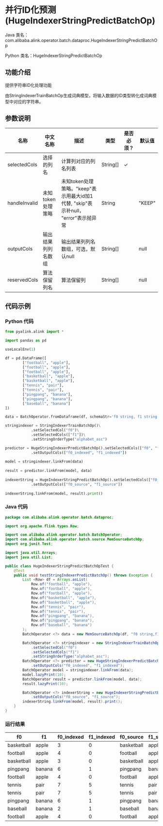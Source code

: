 # 并行ID化预测 (HugeIndexerStringPredictBatchOp)
Java 类名：com.alibaba.alink.operator.batch.dataproc.HugeIndexerStringPredictBatchOp

Python 类名：HugeIndexerStringPredictBatchOp


## 功能介绍
提供字符串ID化处理功能

由StringIndexerTrainBatchOp生成词典模型，将输入数据的ID类型转化成词典模型中对应的字符串。

## 参数说明

| 名称 | 中文名称 | 描述 | 类型 | 是否必须？ | 默认值 |
| --- | --- | --- | --- | --- | --- |
| selectedCols | 选择的列名 | 计算列对应的列名列表 | String[] | ✓ |  |
| handleInvalid | 未知token处理策略 | 未知token处理策略。"keep"表示用最大id加1代替, "skip"表示补null， "error"表示抛异常 | String |  | "KEEP" |
| outputCols | 输出结果列列名数组 | 输出结果列列名数组，可选，默认null | String[] |  | null |
| reservedCols | 算法保留列名 | 算法保留列 | String[] |  | null |


## 代码示例
### Python 代码
```python
from pyalink.alink import *

import pandas as pd

useLocalEnv(1)

df = pd.DataFrame([
        ["football", "apple"],
   		["football", "apple"],
   		["football", "apple"],
   		["basketball", "apple"],
   		["basketball", "apple"],
   		["tennis", "pair"],
   		["tennis", "pair"],
   		["pingpang", "banana"],
   		["pingpang", "banana"],
   		["baseball", "banana"]
])

data = BatchOperator.fromDataframe(df, schemaStr='f0 string, f1 string')

stringindexer = StringIndexerTrainBatchOp()\
			.setSelectedCol("f0")\
			.setSelectedCols(["f1"])\
			.setStringOrderType("alphabet_asc")

predictor = HugeStringIndexerPredictBatchOp().setSelectedCols(["f0", "f1"])\
			.setOutputCols(["f0_indexed", "f1_indexed"])
		
model = stringindexer.linkFrom(data)
	
result = predictor.linkFrom(model, data)
		
indexerString = HugeIndexerStringPredictBatchOp().setSelectedCols(["f0_indexed", "f1_indexed"])\
			.setOutputCols(["f0_source", "f1_source"])
		
indexerString.linkFrom(model, result).print()
```
### Java 代码
```java
package com.alibaba.alink.operator.batch.dataproc;

import org.apache.flink.types.Row;

import com.alibaba.alink.operator.batch.BatchOperator;
import com.alibaba.alink.operator.batch.source.MemSourceBatchOp;
import org.junit.Test;

import java.util.Arrays;
import java.util.List;

public class HugeIndexerStringPredictBatchOpTest {
	@Test
	public void testStringIndexerPredictBatchOp() throws Exception {
		List <Row> df = Arrays.asList(
			Row.of("football", "apple"),
			Row.of("football", "apple"),
			Row.of("football", "apple"),
			Row.of("basketball", "apple"),
			Row.of("basketball", "apple"),
			Row.of("tennis", "pair"),
			Row.of("tennis", "pair"),
			Row.of("pingpang", "banana"),
			Row.of("pingpang", "banana"),
			Row.of("baseball", "banana")
		);
		BatchOperator <?> data = new MemSourceBatchOp(df, "f0 string,f1 string");

		BatchOperator <?> stringindexer = new StringIndexerTrainBatchOp()
			.setSelectedCol("f0")
			.setSelectedCols("f1")
			.setStringOrderType("alphabet_asc");
		BatchOperator <?> predictor = new HugeStringIndexerPredictBatchOp().setSelectedCols("f0", "f1")
			.setOutputCols("f0_indexed", "f1_indexed");
		BatchOperator model = stringindexer.linkFrom(data);
		model.lazyPrint(10);
		BatchOperator result = predictor.linkFrom(model, data);
		result.lazyPrint(10);

		BatchOperator <?> indexerString = new HugeIndexerStringPredictBatchOp().setSelectedCols("f0_indexed", "f1_indexed")
			.setOutputCols("f0_source", "f1_source");
		indexerString.linkFrom(model, result).print();
	}
}
```

### 运行结果
f0|f1|f0_indexed|f1_indexed|f0_source|f1_source
---|---|----------|----------|---------|---------
basketball|apple|3|0|basketball|apple
football|apple|4|0|football|apple
basketball|apple|3|0|basketball|apple
pingpang|banana|6|1|pingpang|banana
football|apple|4|0|football|apple
tennis|pair|7|5|tennis|pair
tennis|pair|7|5|tennis|pair
pingpang|banana|6|1|pingpang|banana
baseball|banana|2|1|baseball|banana
football|apple|4|0|football|apple
